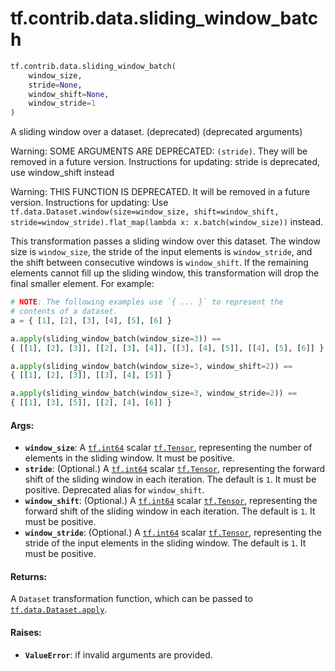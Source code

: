 <div itemscope itemtype="http://developers.google.com/ReferenceObject">
<meta itemprop="name" content="tf.contrib.data.sliding_window_batch" />
<meta itemprop="path" content="Stable" />
</div>

# tf.contrib.data.sliding_window_batch

``` python
tf.contrib.data.sliding_window_batch(
    window_size,
    stride=None,
    window_shift=None,
    window_stride=1
)
```

A sliding window over a dataset. (deprecated) (deprecated arguments)

Warning: SOME ARGUMENTS ARE DEPRECATED: `(stride)`. They will be removed in a future version.
Instructions for updating:
stride is deprecated, use window_shift instead

Warning: THIS FUNCTION IS DEPRECATED. It will be removed in a future version.
Instructions for updating:
Use `tf.data.Dataset.window(size=window_size, shift=window_shift, stride=window_stride).flat_map(lambda x: x.batch(window_size))` instead.

This transformation passes a sliding window over this dataset. The window size
is `window_size`, the stride of the input elements is `window_stride`, and the
shift between consecutive windows is `window_shift`. If the remaining elements
cannot fill up the sliding window, this transformation will drop the final
smaller element. For example:

```python
# NOTE: The following examples use `{ ... }` to represent the
# contents of a dataset.
a = { [1], [2], [3], [4], [5], [6] }

a.apply(sliding_window_batch(window_size=3)) ==
{ [[1], [2], [3]], [[2], [3], [4]], [[3], [4], [5]], [[4], [5], [6]] }

a.apply(sliding_window_batch(window_size=3, window_shift=2)) ==
{ [[1], [2], [3]], [[3], [4], [5]] }

a.apply(sliding_window_batch(window_size=3, window_stride=2)) ==
{ [[1], [3], [5]], [[2], [4], [6]] }
```

#### Args:

* <b>`window_size`</b>: A <a href="../../../tf/dtypes.md#int64"><code>tf.int64</code></a> scalar <a href="../../../tf/Tensor.md"><code>tf.Tensor</code></a>, representing the number of
    elements in the sliding window. It must be positive.
* <b>`stride`</b>: (Optional.) A <a href="../../../tf/dtypes.md#int64"><code>tf.int64</code></a> scalar <a href="../../../tf/Tensor.md"><code>tf.Tensor</code></a>, representing the
    forward shift of the sliding window in each iteration. The default is `1`.
    It must be positive. Deprecated alias for `window_shift`.
* <b>`window_shift`</b>: (Optional.) A <a href="../../../tf/dtypes.md#int64"><code>tf.int64</code></a> scalar <a href="../../../tf/Tensor.md"><code>tf.Tensor</code></a>, representing the
    forward shift of the sliding window in each iteration. The default is `1`.
    It must be positive.
* <b>`window_stride`</b>: (Optional.) A <a href="../../../tf/dtypes.md#int64"><code>tf.int64</code></a> scalar <a href="../../../tf/Tensor.md"><code>tf.Tensor</code></a>, representing the
    stride of the input elements in the sliding window. The default is `1`.
    It must be positive.


#### Returns:

A `Dataset` transformation function, which can be passed to
<a href="../../../tf/data/Dataset.md#apply"><code>tf.data.Dataset.apply</code></a>.


#### Raises:

* <b>`ValueError`</b>: if invalid arguments are provided.
